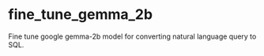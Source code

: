 # fine_tune_gemma_2b
Fine tune google gemma-2b model for converting natural language query to SQL.


